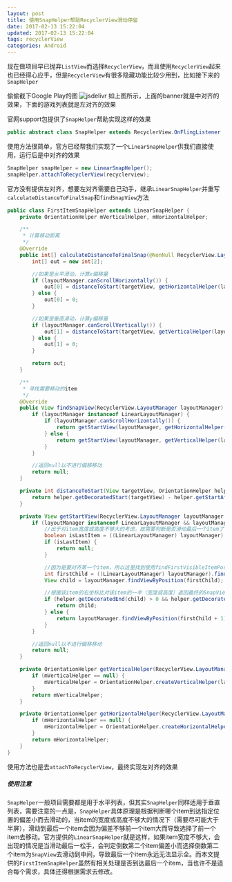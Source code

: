 ```yaml
---
layout: post
title: 使用SnapHelper帮助RecyclerView滑动停留
date: 2017-02-13 15:22:04
updated: 2017-02-13 15:22:04
tags: recyclerView
categories: Android
---
```


现在做项目早已抛弃`ListView`而选择`RecyclerView`，而且使用`RecyclerView`起来也已经得心应手，但是`RecyclerView`有很多隐藏功能比较少用到，比如接下来的`SnapHelper`

<!-- More -->

偷偷截下Google Play的图
![jsdelivr](1.png)
如上图所示，上面的banner就是中对齐的效果，下面的游戏列表就是左对齐的效果

官网support包提供了`SnapHelper`帮助实现这样的效果
``` java
public abstract class SnapHelper extends RecyclerView.OnFlingListener
```

使用方法很简单，官方已经帮我们实现了一个`LinearSnapHelper`供我们直接使用，运行后是中对齐的效果
``` java
SnapHelper snapHelper = new LinearSnapHelper();
snapHelper.attachToRecyclerView(recyclerview);
```

官方没有提供左对齐，想要左对齐需要自己动手，继承`LinearSnapHelper`并重写`calculateDistanceToFinalSnap`和`findSnapView`方法
``` java
public class FirstItemSnapHelper extends LinearSnapHelper {
    private OrientationHelper mVerticalHelper, mHorizontalHelper;

    /**
     * 计算移动距离
     */
    @Override
    public int[] calculateDistanceToFinalSnap(@NonNull RecyclerView.LayoutManager layoutManager, @NonNull View targetView) {
        int[] out = new int[2];

        //如果是水平滑动，计算x偏移量
        if (layoutManager.canScrollHorizontally()) {
            out[0] = distanceToStart(targetView, getHorizontalHelper(layoutManager));
        } else {
            out[0] = 0;
        }

        //如果是垂直滑动，计算y偏移量
        if (layoutManager.canScrollVertically()) {
            out[1] = distanceToStart(targetView, getVerticalHelper(layoutManager));
        } else {
            out[1] = 0;
        }

        return out;
    }

    /**
     * 寻找需要移动的item
     */
    @Override
    public View findSnapView(RecyclerView.LayoutManager layoutManager) {
        if (layoutManager instanceof LinearLayoutManager) {
            if (layoutManager.canScrollHorizontally()) {
                return getStartView(layoutManager, getHorizontalHelper(layoutManager));
            } else {
                return getStartView(layoutManager, getVerticalHelper(layoutManager));
            }
        }

        //返回null以不进行偏移移动
        return null;
    }

    private int distanceToStart(View targetView, OrientationHelper helper) {
        return helper.getDecoratedStart(targetView) - helper.getStartAfterPadding();
    }

    private View getStartView(RecyclerView.LayoutManager layoutManager, OrientationHelper helper) {
        if (layoutManager instanceof LinearLayoutManager && layoutManager.getItemCount() > 0) {
            //出于对item宽度或高度不够大的考虑，故需要判断是否滑动最后一个item了，否则可能会导致永远会滑不到最后
            boolean isLastItem = ((LinearLayoutManager) layoutManager).findLastCompletelyVisibleItemPosition() == layoutManager.getItemCount() - 1;
            if (isLastItem) {
                return null;
            }

            //因为是要对齐第一个item，所以这里找到使用findFirstVisibleItemPosition
            int firstChild = ((LinearLayoutManager) layoutManager).findFirstVisibleItemPosition();
            View child = layoutManager.findViewByPosition(firstChild);

            //根据该item的右坐标比对该item的一半（宽度或高度）返回最终的SnapView
            if (helper.getDecoratedEnd(child) > 0 && helper.getDecoratedEnd(child) >= helper.getDecoratedMeasurement(child) / 2) {
                return child;
            } else {
                return layoutManager.findViewByPosition(firstChild + 1);
            }
        }

        //返回null以不进行偏移移动
        return null;
    }

    private OrientationHelper getVerticalHelper(RecyclerView.LayoutManager layoutManager) {
        if (mVerticalHelper == null) {
            mVerticalHelper = OrientationHelper.createVerticalHelper(layoutManager);
        }
        return mVerticalHelper;
    }

    private OrientationHelper getHorizontalHelper(RecyclerView.LayoutManager layoutManager) {
        if (mHorizontalHelper == null) {
            mHorizontalHelper = OrientationHelper.createHorizontalHelper(layoutManager);
        }
        return mHorizontalHelper;
    }
}
```
使用方法也是去`attachToRecyclerView`，最终实现左对齐的效果

##### 使用注意
`SnapHelper`一般项目需要都是用于水平列表，但其实`SnapHelper`同样适用于垂直列表，需要注意的一点是，`SnapHelper`具体原理是根据判断哪个item到达指定位置的偏差小而去滑动的，当item的宽度或高度不够大的情况下（需要尽可能大于半屏），滑动到最后一个item会因为偏差不够前一个item大而导致选择了前一个item去移动。官方提供的`LinearSnapHelper`就是这样，如果item宽度不够大，会出现的情况是当滑动最后一松手，会判定倒数第二个item偏差小而选择倒数第二个item为`SnapView`去滑动到中间，导致最后一个item永远无法显示全。而本文提供的`FirstItemSnapHelper`虽然有相关处理是否到达最后一个item，当也许不是适合每个需求，具体还得根据需求去修改。
